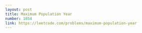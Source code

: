 ```yaml
---
layout: post
title: Maximum Population Year
number: 1854
link: https://leetcode.com/problems/maximum-population-year
---
```

